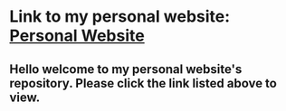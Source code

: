 # Link to my personal website: [Personal Website](https://owenbochner.github.io/#)
## Hello welcome to my personal website's repository. Please click the link listed above to view. 
